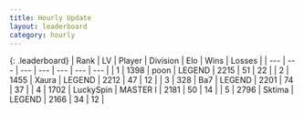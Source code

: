 ```yaml
---
title: Hourly Update
layout: leaderboard
category: hourly
---
```


{: .leaderboard}
| Rank | LV | Player | Division | Elo | Wins | Losses |
| --- | --- | --- | --- | --- | --- | --- |
| <span data-change="0">1</span> | 1398 | <span title="ID: 540690">poon</span> | LEGEND | <span data-change="0">2215</span> | <span data-change="0">51</span> | <span data-change="0">22</span> |
| <span data-change="0">2</span> | 1455 | <span title="ID: 200908">Xaura</span> | LEGEND | <span data-change="0">2212</span> | <span data-change="0">47</span> | <span data-change="0">12</span> |
| <span data-change="0">3</span> | 328 | <span title="ID: 662312">Ba7</span> | LEGEND | <span data-change="0">2201</span> | <span data-change="0">74</span> | <span data-change="0">37</span> |
| <span data-change="1">4</span> | 1702 | <span title="ID: 498412">LuckySpin</span> | MASTER I | <span data-change="19">2181</span> | <span data-change="4">50</span> | <span data-change="1">14</span> |
| <span data-change="-1">5</span> | 2796 | <span title="ID: 353063">Sktima</span> | LEGEND | <span data-change="0">2166</span> | <span data-change="0">34</span> | <span data-change="0">12</span> |